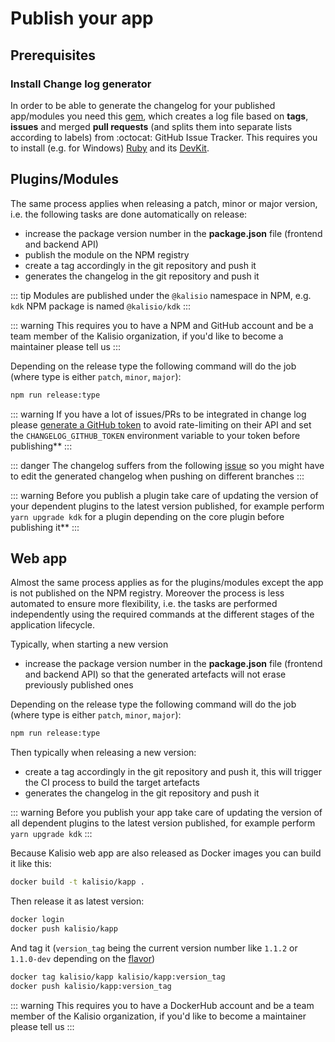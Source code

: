 # Publish your app

## Prerequisites

### Install Change log generator

In order to be able to generate the changelog for your published app/modules you need this [gem](https://github.com/skywinder/github-changelog-generator), which creates a log file based on **tags**, **issues** and merged **pull requests** (and splits them into separate lists according to labels) from :octocat: GitHub Issue Tracker. This requires you to install (e.g. for Windows) [Ruby](http://rubyinstaller.org/downloads/) and its [DevKit](https://github.com/oneclick/rubyinstaller/wiki/Development-Kit).

## Plugins/Modules

The same process applies when releasing a patch, minor or major version, i.e. the following tasks are done automatically on release:
* increase the package version number in the **package.json** file (frontend and backend API)
* publish the module on the NPM registry
* create a tag accordingly in the git repository and push it
* generates the changelog in the git repository and push it

::: tip
Modules are published under the `@kalisio` namespace in NPM, e.g. `kdk` NPM package is named `@kalisio/kdk`
:::

::: warning
This requires you to have a NPM and GitHub account and be a team member of the Kalisio organization, if you'd like to become a maintainer please tell us
:::

Depending on the release type the following command will do the job (where type is either `patch`, `minor`, `major`):
```bash
npm run release:type
```

::: warning
If you have a lot of issues/PRs to be integrated in change log please [generate a GitHub token](https://github.com/github-changelog-generator/github-changelog-generator#github-token) to avoid rate-limiting on their API and set the `CHANGELOG_GITHUB_TOKEN` environment variable to your token before publishing**
:::

::: danger
The changelog suffers from the following [issue](https://github.com/github-changelog-generator/github-changelog-generator/issues/497) so you might have to edit the generated changelog when pushing on different branches
:::

::: warning
Before you publish a plugin take care of updating the version of your dependent plugins to the latest version published, for example  perform `yarn upgrade kdk` for a plugin depending on the core plugin before publishing it**
:::

## Web app

Almost the same process applies as for the plugins/modules except the app is not published on the NPM registry. Moreover the process is less automated to ensure more flexibility, i.e. the tasks are performed independently using the required commands at the different stages of the application lifecycle.

Typically, when starting a new version
* increase the package version number in the **package.json** file (frontend and backend API) so that the generated artefacts will not erase previously published ones

Depending on the release type the following command will do the job (where type is either `patch`, `minor`, `major`):
```bash
npm run release:type
```

Then typically when releasing a new version:
* create a tag accordingly in the git repository and push it, this will trigger the CI process to build the target artefacts
* generates the changelog in the git repository and push it

::: warning
Before you publish your app take care of updating the version of all dependent plugins to the latest version published, for example perform `yarn upgrade kdk`
:::

Because Kalisio web app are also released as Docker images you can build it like this:
```bash
docker build -t kalisio/kapp .
```
Then release it as latest version:
```bash
docker login
docker push kalisio/kapp
```
And tag it (`version_tag` being the current version number like `1.1.2` or `1.1.0-dev` depending on the [flavor](./deploy.md))
```bash
docker tag kalisio/kapp kalisio/kapp:version_tag
docker push kalisio/kapp:version_tag
```

::: warning
This requires you to have a DockerHub account and be a team member of the Kalisio organization, if you'd like to become a maintainer please tell us
:::

